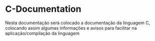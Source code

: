 # C-Documentation
Nesta documentação será colocado a documentação da linguagem C, colocando assim algumas informações e avisos para facilitar na aplicação/compilação da linguagem
